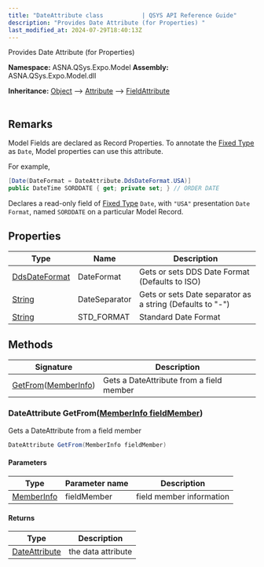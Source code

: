 ```yaml
---
title: "DateAttribute class           | QSYS API Reference Guide"
description: "Provides Date Attribute (for Properties) "
last_modified_at: 2024-07-29T18:40:13Z
---
```


Provides Date Attribute (for Properties)

**Namespace:** ASNA.QSys.Expo.Model
**Assembly:** ASNA.QSys.Expo.Model.dll

**Inheritance:** [Object](https://docs.microsoft.com/en-us/dotnet/api/system.object) --> [Attribute](https://docs.microsoft.com/en-us/dotnet/api/system.attribute) --> [FieldAttribute](/reference/expo/qsys-expo-model/field-attribute.html)
<br>
<br>

## Remarks

Model Fields are declared as Record Properties. To annotate the [Fixed Type](/concepts/program-structure/qsys-fixedtypes.html) as `Date`, Model properties can use this attribute.

For example,

```cs
[Date(DateFormat = DateAttribute.DdsDateFormat.USA)]
public DateTime SORDDATE { get; private set; } // ORDER DATE
```

Declares a read-only field of [Fixed Type](/concepts/program-structure/qsys-fixedtypes.html) `Date`, with `"USA"` presentation `Date Format`, named `SORDDATE` on a particular Model Record.

## Properties

| Type | Name | Description
| --- | --- | --- 
| [DdsDateFormat](/reference/expo/qsys-expo-model/dds-date-format.html) | DateFormat | Gets or sets DDS Date Format (Defaults to ISO) |
| [String](https://learn.microsoft.com/en-us/dotnet/api/system.string?view=net-8.0) | DateSeparator | Gets or sets Date separator as a string (Defaults to "-") |
| [String](https://learn.microsoft.com/en-us/dotnet/api/system.string?view=net-8.0) | STD_FORMAT | Standard Date Format |

## Methods

| Signature | Description |
| --- | --- |
| [GetFrom](#dateattribute-getfrommemberinfo-fieldmember)([MemberInfo](https://learn.microsoft.com/en-us/dotnet/api/system.reflection.memberinfo?view=net-8.0)) | Gets a DateAttribute from a field member

### DateAttribute GetFrom([MemberInfo fieldMember](https://learn.microsoft.com/en-us/dotnet/api/system.reflection.memberinfo?view=net-8.0))

Gets a DateAttribute from a field member

```cs
DateAttribute GetFrom(MemberInfo fieldMember)
```

#### Parameters

| Type | Parameter name | Description
| --- | --- | ---
| [MemberInfo](https://learn.microsoft.com/en-us/dotnet/api/system.reflection.memberinfo?view=net-8.0) | fieldMember | field member information

#### Returns

| Type | Description
| --- | ---
| [DateAttribute](/reference/expo/qsys-expo-model/date-attribute.html) | the data attribute
